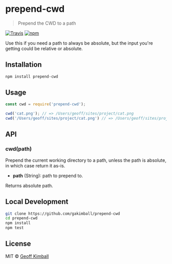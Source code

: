 # prepend-cwd

> Prepend the CWD to a path

[![Travis](https://img.shields.io/travis/gakimball/prepend-cwd.svg?maxAge=2592000)](https://travis-ci.org/gakimball/prepend-cwd) [![npm](https://img.shields.io/npm/v/prepend-cwd.svg?maxAge=2592000)](https://www.npmjs.com/package/prepend-cwd)

Use this if you need a path to always be absolute, but the input you're getting could be relative or absolute.

## Installation

```bash
npm install prepend-cwd
```

## Usage

```js
const cwd = require('prepend-cwd');

cwd('cat.png'); // => /Users/geoff/sites/project/cat.png
cwd('/Users/geoff/sites/project/cat.png') // => /Users/geoff/sites/project/cat.png
```

## API

### cwd(path)

Prepend the current working directory to a path, unless the path is absolute, in which case return it as-is.

- **path** (String): path to prepend to.

Returns absolute path.

## Local Development

```bash
git clone https://github.com/gakimball/prepend-cwd
cd prepend-cwd
npm install
npm test
```

## License

MIT &copy; [Geoff Kimball](http://geoffkimball.com)
